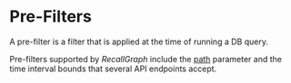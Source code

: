 # Pre-Filters

A pre-filter is a filter that is applied at the time of running a DB query.

Pre-filters supported by _RecallGraph_ include the [path](./#path) parameter and the time interval bounds that several API endpoints accept.

